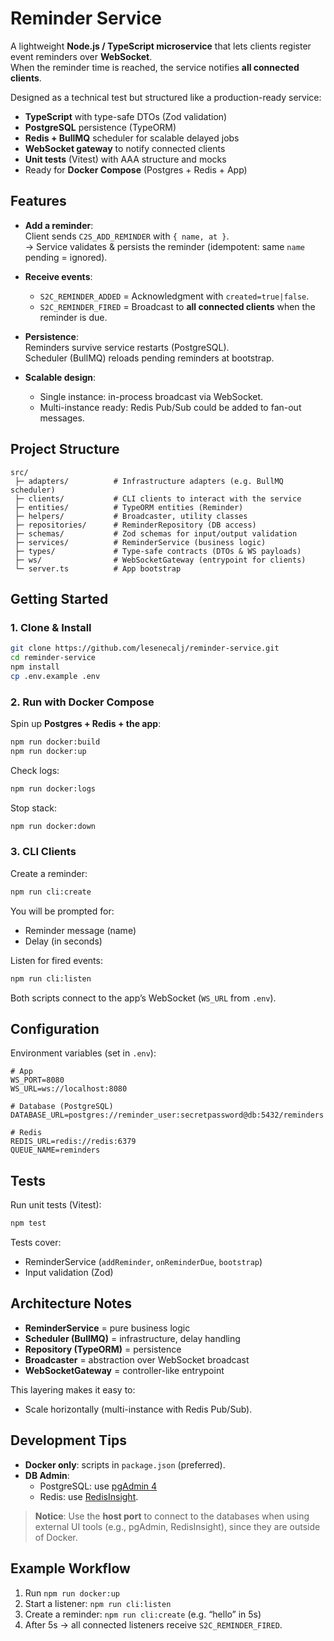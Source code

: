 # Reminder Service

A lightweight **Node.js / TypeScript microservice** that lets clients register event reminders over **WebSocket**.  
When the reminder time is reached, the service notifies **all connected clients**.

Designed as a technical test but structured like a production-ready service:  
- **TypeScript** with type-safe DTOs (Zod validation)  
- **PostgreSQL** persistence (TypeORM)  
- **Redis + BullMQ** scheduler for scalable delayed jobs  
- **WebSocket gateway** to notify connected clients  
- **Unit tests** (Vitest) with AAA structure and mocks  
- Ready for **Docker Compose** (Postgres + Redis + App)   

## Features

- **Add a reminder**:  
  Client sends `C2S_ADD_REMINDER` with `{ name, at }`.  
  → Service validates & persists the reminder (idempotent: same `name` pending = ignored).

- **Receive events**:  
  - `S2C_REMINDER_ADDED` = Acknowledgment with `created=true|false`.  
  - `S2C_REMINDER_FIRED` = Broadcast to **all connected clients** when the reminder is due.  

- **Persistence**:  
  Reminders survive service restarts (PostgreSQL).  
  Scheduler (BullMQ) reloads pending reminders at bootstrap.

- **Scalable design**:  
  - Single instance: in-process broadcast via WebSocket.  
  - Multi-instance ready: Redis Pub/Sub could be added to fan-out messages.

## Project Structure

```
src/
 ├─ adapters/          # Infrastructure adapters (e.g. BullMQ scheduler)
 ├─ clients/           # CLI clients to interact with the service
 ├─ entities/          # TypeORM entities (Reminder)
 ├─ helpers/           # Broadcaster, utility classes
 ├─ repositories/      # ReminderRepository (DB access)
 ├─ schemas/           # Zod schemas for input/output validation
 ├─ services/          # ReminderService (business logic)
 ├─ types/             # Type-safe contracts (DTOs & WS payloads) 
 ├─ ws/                # WebSocketGateway (entrypoint for clients)
 └─ server.ts          # App bootstrap
```

## Getting Started

### 1. Clone & Install
```bash
git clone https://github.com/lesenecalj/reminder-service.git
cd reminder-service
npm install
cp .env.example .env
```

### 2. Run with Docker Compose
Spin up **Postgres + Redis + the app**:
```bash
npm run docker:build
npm run docker:up
```

Check logs:
```bash
npm run docker:logs
```

Stop stack:
```bash
npm run docker:down
```

### 3. CLI Clients

Create a reminder:
```bash
npm run cli:create
```
You will be prompted for:
- Reminder message (name)
- Delay (in seconds)

Listen for fired events:
```bash
npm run cli:listen
```

Both scripts connect to the app’s WebSocket (`WS_URL` from `.env`).

## Configuration

Environment variables (set in `.env`):

```env
# App
WS_PORT=8080
WS_URL=ws://localhost:8080

# Database (PostgreSQL)
DATABASE_URL=postgres://reminder_user:secretpassword@db:5432/reminders

# Redis
REDIS_URL=redis://redis:6379
QUEUE_NAME=reminders
```

## Tests

Run unit tests (Vitest):

```bash
npm test
```

Tests cover:
- ReminderService (`addReminder`, `onReminderDue`, `bootstrap`)
- Input validation (Zod)

## Architecture Notes

- **ReminderService** = pure business logic  
- **Scheduler (BullMQ)** = infrastructure, delay handling  
- **Repository (TypeORM)** = persistence  
- **Broadcaster** = abstraction over WebSocket broadcast  
- **WebSocketGateway** = controller-like entrypoint  

This layering makes it easy to:
- Scale horizontally (multi-instance with Redis Pub/Sub).  

## Development Tips
- **Docker only**: scripts in `package.json` (preferred).  
- **DB Admin**:  
  - PostgreSQL: use [pgAdmin 4](https://www.pgadmin.org/)
  - Redis: use [RedisInsight](https://redis.com/redis-enterprise/redis-insight/).

> **Notice**: Use the **host port** to connect to the databases when using external UI tools (e.g., pgAdmin, RedisInsight), since they are outside of Docker.

## Example Workflow

1. Run `npm run docker:up`  
2. Start a listener: `npm run cli:listen`  
3. Create a reminder: `npm run cli:create` (e.g. “hello” in 5s)  
4. After 5s → all connected listeners receive `S2C_REMINDER_FIRED`.
